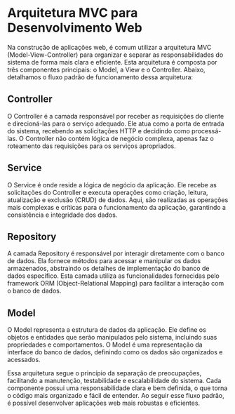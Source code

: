 # Arquitetura MVC para Desenvolvimento Web

Na construção de aplicações web, é comum utilizar a arquitetura MVC (Model-View-Controller) para organizar e separar as responsabilidades do sistema de forma mais clara e eficiente. Esta arquitetura é composta por três componentes principais: o Model, a View e o Controller. Abaixo, detalhamos o fluxo padrão de funcionamento dessa arquitetura:

## Controller

O Controller é a camada responsável por receber as requisições do cliente e direcioná-las para o serviço adequado. Ele atua como a porta de entrada do sistema, recebendo as solicitações HTTP e decidindo como processá-las. O Controller não contém lógica de negócio complexa, apenas faz o roteamento das requisições para os serviços apropriados.

## Service

O Service é onde reside a lógica de negócio da aplicação. Ele recebe as solicitações do Controller e executa operações como criação, leitura, atualização e exclusão (CRUD) de dados. Aqui, são realizadas as operações mais complexas e críticas para o funcionamento da aplicação, garantindo a consistência e integridade dos dados.

## Repository

A camada Repository é responsável por interagir diretamente com o banco de dados. Ela fornece métodos para acessar e manipular os dados armazenados, abstraindo os detalhes de implementação do banco de dados específico. Esta camada utiliza as funcionalidades fornecidas pelo framework ORM (Object-Relational Mapping) para facilitar a interação com o banco de dados.

## Model

O Model representa a estrutura de dados da aplicação. Ele define os objetos e entidades que serão manipulados pelo sistema, incluindo suas propriedades e comportamentos. O Model é uma representação da interface do banco de dados, definindo como os dados são organizados e acessados.

Essa arquitetura segue o princípio da separação de preocupações, facilitando a manutenção, testabilidade e escalabilidade do sistema. Cada componente possui uma responsabilidade clara e bem definida, o que torna o código mais organizado e fácil de entender. Ao seguir esse fluxo padrão, é possível desenvolver aplicações web mais robustas e eficientes.
